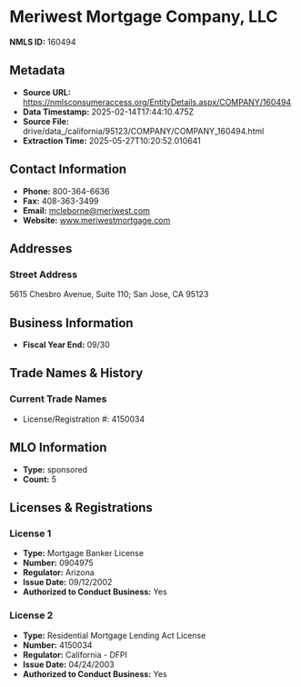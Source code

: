 # Meriwest Mortgage Company, LLC

**NMLS ID:** 160494

## Metadata
- **Source URL:** https://nmlsconsumeraccess.org/EntityDetails.aspx/COMPANY/160494
- **Data Timestamp:** 2025-02-14T17:44:10.475Z
- **Source File:** drive/data_/california/95123/COMPANY/COMPANY_160494.html
- **Extraction Time:** 2025-05-27T10:20:52.010641

## Contact Information
- **Phone:** 800-364-6636
- **Fax:** 408-363-3499
- **Email:** mcleborne@meriwest.com
- **Website:** www.meriwestmortgage.com

## Addresses
### Street Address
5615 Chesbro Avenue, Suite 110; San Jose, CA 95123

## Business Information
- **Fiscal Year End:** 09/30

## Trade Names & History
### Current Trade Names
- License/Registration #: 4150034

## MLO Information
- **Type:** sponsored
- **Count:** 5

## Licenses & Registrations

### License 1
- **Type:** Mortgage Banker License
- **Number:** 0904975
- **Regulator:** Arizona
- **Issue Date:** 09/12/2002
- **Authorized to Conduct Business:** Yes

### License 2
- **Type:** Residential Mortgage Lending Act License
- **Number:** 4150034
- **Regulator:** California - DFPI
- **Issue Date:** 04/24/2003
- **Authorized to Conduct Business:** Yes
